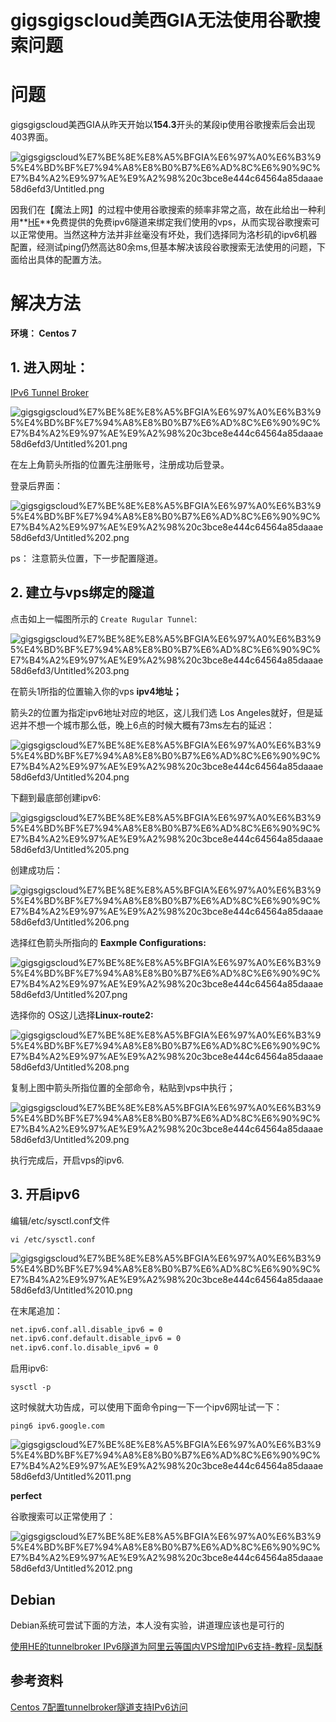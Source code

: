 # gigsgigscloud美西GIA无法使用谷歌搜索问题

# 问题

gigsgigscloud美西GIA从昨天开始以**154.3**开头的某段ip使用谷歌搜索后会出现403界面。

![gigsgigscloud%E7%BE%8E%E8%A5%BFGIA%E6%97%A0%E6%B3%95%E4%BD%BF%E7%94%A8%E8%B0%B7%E6%AD%8C%E6%90%9C%E7%B4%A2%E9%97%AE%E9%A2%98%20c3bce8e444c64564a85daaae58d6efd3/Untitled.png](gigsgigscloud%E7%BE%8E%E8%A5%BFGIA%E6%97%A0%E6%B3%95%E4%BD%BF%E7%94%A8%E8%B0%B7%E6%AD%8C%E6%90%9C%E7%B4%A2%E9%97%AE%E9%A2%98%20c3bce8e444c64564a85daaae58d6efd3/Untitled.png)

因我们在【魔法上网】的过程中使用谷歌搜索的频率非常之高，故在此给出一种利用**[HE](https://tunnelbroker.net/)**免费提供的免费ipv6隧道来绑定我们使用的vps，从而实现谷歌搜索可以正常使用。当然这种方法并非丝毫没有坏处，我们选择同为洛杉矶的ipv6机器配置，经测试ping仍然高达80余ms,但基本解决该段谷歌搜索无法使用的问题，下面给出具体的配置方法。

# 解决方法

**环境： Centos 7**

## 1. 进入网址：

[IPv6 Tunnel Broker](https://tunnelbroker.net/)

![gigsgigscloud%E7%BE%8E%E8%A5%BFGIA%E6%97%A0%E6%B3%95%E4%BD%BF%E7%94%A8%E8%B0%B7%E6%AD%8C%E6%90%9C%E7%B4%A2%E9%97%AE%E9%A2%98%20c3bce8e444c64564a85daaae58d6efd3/Untitled%201.png](gigsgigscloud%E7%BE%8E%E8%A5%BFGIA%E6%97%A0%E6%B3%95%E4%BD%BF%E7%94%A8%E8%B0%B7%E6%AD%8C%E6%90%9C%E7%B4%A2%E9%97%AE%E9%A2%98%20c3bce8e444c64564a85daaae58d6efd3/Untitled%201.png)

在左上角箭头所指的位置先注册账号，注册成功后登录。

登录后界面：

![gigsgigscloud%E7%BE%8E%E8%A5%BFGIA%E6%97%A0%E6%B3%95%E4%BD%BF%E7%94%A8%E8%B0%B7%E6%AD%8C%E6%90%9C%E7%B4%A2%E9%97%AE%E9%A2%98%20c3bce8e444c64564a85daaae58d6efd3/Untitled%202.png](gigsgigscloud%E7%BE%8E%E8%A5%BFGIA%E6%97%A0%E6%B3%95%E4%BD%BF%E7%94%A8%E8%B0%B7%E6%AD%8C%E6%90%9C%E7%B4%A2%E9%97%AE%E9%A2%98%20c3bce8e444c64564a85daaae58d6efd3/Untitled%202.png)

ps： 注意箭头位置，下一步配置隧道。

## 2. 建立与vps绑定的隧道

点击如上一幅图所示的 `Create Rugular Tunnel`:

![gigsgigscloud%E7%BE%8E%E8%A5%BFGIA%E6%97%A0%E6%B3%95%E4%BD%BF%E7%94%A8%E8%B0%B7%E6%AD%8C%E6%90%9C%E7%B4%A2%E9%97%AE%E9%A2%98%20c3bce8e444c64564a85daaae58d6efd3/Untitled%203.png](gigsgigscloud%E7%BE%8E%E8%A5%BFGIA%E6%97%A0%E6%B3%95%E4%BD%BF%E7%94%A8%E8%B0%B7%E6%AD%8C%E6%90%9C%E7%B4%A2%E9%97%AE%E9%A2%98%20c3bce8e444c64564a85daaae58d6efd3/Untitled%203.png)

在箭头1所指的位置输入你的vps **ipv4地址；**

箭头2的位置为指定ipv6地址对应的地区，这儿我们选 Los Angeles就好，但是延迟并不想一个城市那么低，晚上6点的时候大概有73ms左右的延迟：

![gigsgigscloud%E7%BE%8E%E8%A5%BFGIA%E6%97%A0%E6%B3%95%E4%BD%BF%E7%94%A8%E8%B0%B7%E6%AD%8C%E6%90%9C%E7%B4%A2%E9%97%AE%E9%A2%98%20c3bce8e444c64564a85daaae58d6efd3/Untitled%204.png](gigsgigscloud%E7%BE%8E%E8%A5%BFGIA%E6%97%A0%E6%B3%95%E4%BD%BF%E7%94%A8%E8%B0%B7%E6%AD%8C%E6%90%9C%E7%B4%A2%E9%97%AE%E9%A2%98%20c3bce8e444c64564a85daaae58d6efd3/Untitled%204.png)

下翻到最底部创建ipv6:

![gigsgigscloud%E7%BE%8E%E8%A5%BFGIA%E6%97%A0%E6%B3%95%E4%BD%BF%E7%94%A8%E8%B0%B7%E6%AD%8C%E6%90%9C%E7%B4%A2%E9%97%AE%E9%A2%98%20c3bce8e444c64564a85daaae58d6efd3/Untitled%205.png](gigsgigscloud%E7%BE%8E%E8%A5%BFGIA%E6%97%A0%E6%B3%95%E4%BD%BF%E7%94%A8%E8%B0%B7%E6%AD%8C%E6%90%9C%E7%B4%A2%E9%97%AE%E9%A2%98%20c3bce8e444c64564a85daaae58d6efd3/Untitled%205.png)

创建成功后：

![gigsgigscloud%E7%BE%8E%E8%A5%BFGIA%E6%97%A0%E6%B3%95%E4%BD%BF%E7%94%A8%E8%B0%B7%E6%AD%8C%E6%90%9C%E7%B4%A2%E9%97%AE%E9%A2%98%20c3bce8e444c64564a85daaae58d6efd3/Untitled%206.png](gigsgigscloud%E7%BE%8E%E8%A5%BFGIA%E6%97%A0%E6%B3%95%E4%BD%BF%E7%94%A8%E8%B0%B7%E6%AD%8C%E6%90%9C%E7%B4%A2%E9%97%AE%E9%A2%98%20c3bce8e444c64564a85daaae58d6efd3/Untitled%206.png)

选择红色箭头所指向的 **Eaxmple Configurations:**

![gigsgigscloud%E7%BE%8E%E8%A5%BFGIA%E6%97%A0%E6%B3%95%E4%BD%BF%E7%94%A8%E8%B0%B7%E6%AD%8C%E6%90%9C%E7%B4%A2%E9%97%AE%E9%A2%98%20c3bce8e444c64564a85daaae58d6efd3/Untitled%207.png](gigsgigscloud%E7%BE%8E%E8%A5%BFGIA%E6%97%A0%E6%B3%95%E4%BD%BF%E7%94%A8%E8%B0%B7%E6%AD%8C%E6%90%9C%E7%B4%A2%E9%97%AE%E9%A2%98%20c3bce8e444c64564a85daaae58d6efd3/Untitled%207.png)

选择你的 OS这儿选择**Linux-route2:**

![gigsgigscloud%E7%BE%8E%E8%A5%BFGIA%E6%97%A0%E6%B3%95%E4%BD%BF%E7%94%A8%E8%B0%B7%E6%AD%8C%E6%90%9C%E7%B4%A2%E9%97%AE%E9%A2%98%20c3bce8e444c64564a85daaae58d6efd3/Untitled%208.png](gigsgigscloud%E7%BE%8E%E8%A5%BFGIA%E6%97%A0%E6%B3%95%E4%BD%BF%E7%94%A8%E8%B0%B7%E6%AD%8C%E6%90%9C%E7%B4%A2%E9%97%AE%E9%A2%98%20c3bce8e444c64564a85daaae58d6efd3/Untitled%208.png)

复制上图中箭头所指位置的全部命令，粘贴到vps中执行；

![gigsgigscloud%E7%BE%8E%E8%A5%BFGIA%E6%97%A0%E6%B3%95%E4%BD%BF%E7%94%A8%E8%B0%B7%E6%AD%8C%E6%90%9C%E7%B4%A2%E9%97%AE%E9%A2%98%20c3bce8e444c64564a85daaae58d6efd3/Untitled%209.png](gigsgigscloud%E7%BE%8E%E8%A5%BFGIA%E6%97%A0%E6%B3%95%E4%BD%BF%E7%94%A8%E8%B0%B7%E6%AD%8C%E6%90%9C%E7%B4%A2%E9%97%AE%E9%A2%98%20c3bce8e444c64564a85daaae58d6efd3/Untitled%209.png)

执行完成后，开启vps的ipv6.

## 3. 开启ipv6

编辑/etc/sysctl.conf文件

`vi /etc/sysctl.conf`

![gigsgigscloud%E7%BE%8E%E8%A5%BFGIA%E6%97%A0%E6%B3%95%E4%BD%BF%E7%94%A8%E8%B0%B7%E6%AD%8C%E6%90%9C%E7%B4%A2%E9%97%AE%E9%A2%98%20c3bce8e444c64564a85daaae58d6efd3/Untitled%2010.png](gigsgigscloud%E7%BE%8E%E8%A5%BFGIA%E6%97%A0%E6%B3%95%E4%BD%BF%E7%94%A8%E8%B0%B7%E6%AD%8C%E6%90%9C%E7%B4%A2%E9%97%AE%E9%A2%98%20c3bce8e444c64564a85daaae58d6efd3/Untitled%2010.png)

在末尾追加：

```bash
net.ipv6.conf.all.disable_ipv6 = 0
net.ipv6.conf.default.disable_ipv6 = 0
net.ipv6.conf.lo.disable_ipv6 = 0
```

启用ipv6:

`sysctl -p`

这时候就大功告成，可以使用下面命令ping一下一个ipv6网址试一下：

`ping6 ipv6.google.com`

![gigsgigscloud%E7%BE%8E%E8%A5%BFGIA%E6%97%A0%E6%B3%95%E4%BD%BF%E7%94%A8%E8%B0%B7%E6%AD%8C%E6%90%9C%E7%B4%A2%E9%97%AE%E9%A2%98%20c3bce8e444c64564a85daaae58d6efd3/Untitled%2011.png](gigsgigscloud%E7%BE%8E%E8%A5%BFGIA%E6%97%A0%E6%B3%95%E4%BD%BF%E7%94%A8%E8%B0%B7%E6%AD%8C%E6%90%9C%E7%B4%A2%E9%97%AE%E9%A2%98%20c3bce8e444c64564a85daaae58d6efd3/Untitled%2011.png)

**perfect**

谷歌搜索可以正常使用了：

![gigsgigscloud%E7%BE%8E%E8%A5%BFGIA%E6%97%A0%E6%B3%95%E4%BD%BF%E7%94%A8%E8%B0%B7%E6%AD%8C%E6%90%9C%E7%B4%A2%E9%97%AE%E9%A2%98%20c3bce8e444c64564a85daaae58d6efd3/Untitled%2012.png](gigsgigscloud%E7%BE%8E%E8%A5%BFGIA%E6%97%A0%E6%B3%95%E4%BD%BF%E7%94%A8%E8%B0%B7%E6%AD%8C%E6%90%9C%E7%B4%A2%E9%97%AE%E9%A2%98%20c3bce8e444c64564a85daaae58d6efd3/Untitled%2012.png)

## Debian

Debian系统可尝试下面的方法，本人没有实验，讲道理应该也是可行的

[使用HE的tunnelbroker IPv6隧道为阿里云等国内VPS增加IPv6支持-教程-凤梨酥](https://fengli.su/archives/tunnelbroker-ipv6-aliyun.html)

## 参考资料

[Centos 7配置tunnelbroker隧道支持IPv6访问](https://www.liuheng.xin/4581.html)
